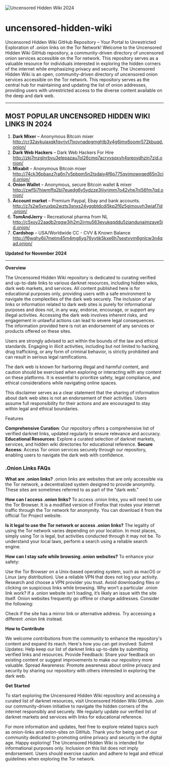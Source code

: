 ![Uncensored Hidden Wiki 2024](uncensored-hidden-wiki-links.png)
# uncensored-hidden-wiki
Uncensored Hidden Wiki GitHub Repository – Your Portal to Unrestricted Exploration of .onion links on the Tor Network!
Welcome to the Uncensored Hidden Wiki GitHub repository, a community-driven directory of uncensored onion services accessible on the Tor network. 
This repository serves as a valuable resource for individuals interested in exploring the hidden corners of the internet while emphasizing privacy and security.
The Uncensored Hidden Wiki is an open, community-driven directory of uncensored onion services accessible on the Tor network. This repository serves as the central hub for maintaining and updating the list of onion addresses, providing users with unrestricted access to the diverse content available on the deep and dark web.


***********
## MOST POPULAR UNCENSORED HIDDEN WIKI LINKS IN 2024

1. **Dark Mixer** – Anonymous Bitcoin mixer http://cr32aykujaxqkfqyrjvt7lxovnadpgmghtb3y4g6jmx6oomr572kbuqd.onion/
2. **Dark Web Hackers** – Dark Web Hackers For Hire http://zkj7mzglnrbvu3elepazau7ol26cmq7acryvsqxvh4sreoydhzin7zid.onion/
3. **Mixabit** – Anonymous Bitcoin mixer http://74ck36pbaxz7ra6n7v5pbpm5n2tsdaiy4f6p775qvjmowxged65n3cid.onion/
4. **Onion Wallet** – Anonymous, secure Bitcoin wallet & mixer http://zwf5i7hiwmffq2bl7euedg6y5ydzze3ljiyrjmm7o42vhe7ni56fm7qd.onion/
5. **Account market** – Premium Paypal, Ebay and bank accounts. http://z7s2w5vruxbp2wzts3snxs24yggbtdcdj5kp2f6z5gimouyh3wiaf7id.onion/
6. **TomAndJerry** – Recreational pharma from NL http://c5xoy22aadb2rqgw3jh2m2irmu563evukqqddu5zjandunaimzaye5id.onion/
7. **Cardshop** – USA/Worldwide CC - CVV & Known Balance http://f6wqhy6ii7metm45m4mg6yg76yytik5kxe6h7sestyvm6gnlcw3n4qad.onion/

**Updated for November 2024**
***********
**Overview**

The Uncensored Hidden Wiki repository is dedicated to curating verified and up-to-date links to various darknet resources, including hidden wikis, dark web markets, and services. All content published here is for educational purposes only, providing users with a safe environment to navigate the complexities of the dark web securely. The inclusion of any links or information related to dark web sites is purely for informational purposes and does not, in any way, endorse, encourage, or support any illegal activities. Accessing the dark web involves inherent risks, and engagement in unlawful actions can lead to severe legal consequences. The information provided here is not an endorsement of any services or products offered on these sites.

Users are strongly advised to act within the bounds of the law and ethical standards. Engaging in illicit activities, including but not limited to hacking, drug trafficking, or any form of criminal behavior, is strictly prohibited and can result in serious legal ramifications.

The dark web is known for harboring illegal and harmful content, and caution should be exercised when exploring or interacting with any content on these platforms. It is essential to prioritize safety, legal compliance, and ethical considerations while navigating online spaces.

This disclaimer serves as a clear statement that the sharing of information about dark web sites is not an endorsement of their activities. Users assume full responsibility for their actions and are encouraged to stay within legal and ethical boundaries.

Features

**Comprehensive Curation**: Our repository offers a comprehensive list of verified darknet links, updated regularly to ensure relevance and accuracy.
**Educational Resources**: Explore a curated selection of darknet markets, services, and hidden wiki directories for educational reference.
**Secure Access**: Access Tor onion services securely through our repository, enabling users to navigate the dark web with confidence.

### .Onion Links FAQs
**What are .onion links?**
.onion links are websites that are only accessible via the Tor network, a decentralized system designed to provide anonymity. These sites are sometimes referred to as part of the "dark web."

**How can I access .onion links?**
To access .onion links, you will need to use the Tor Browser. It is a modified version of Firefox that routes your internet traffic through the Tor network for anonymity. You can download it from the official Tor Project website.

**Is it legal to use the Tor network or access .onion links?**
The legality of using the Tor network varies depending on your location. In most places, simply using Tor is legal, but activities conducted through it may not be. To understand your local laws, perform a search using a reliable search engine.

**How can I stay safe while browsing .onion websites?**
To enhance your safety:

Use the Tor Browser on a Unix-based operating system, such as macOS or Linux (any distribution).
Use a reliable VPN that does not log your activity. Research and choose a VPN provider you trust.
Avoid downloading files or clicking on suspicious links while browsing.
Why won’t a particular .onion link work?
If a .onion website isn’t loading, it’s likely an issue with the site itself. Onion websites frequently go offline or change addresses. Consider the following:

Check if the site has a mirror link or alternative address.
Try accessing a different .onion link instead.

**How to Contribute**

We welcome contributions from the community to enhance the repository's content and expand its reach. Here's how you can get involved:
Submit Updates: Help keep our list of darknet links up-to-date by submitting verified links and resources.
Provide Feedback: Share your feedback on existing content or suggest improvements to make our repository more valuable.
Spread Awareness: Promote awareness about online privacy and security by sharing our repository with others interested in exploring the dark web.

**Get Started**

To start exploring the Uncensored Hidden Wiki repository and accessing a curated list of darknet resources, visit Uncensored Hidden Wiki GitHub. Join our community-driven initiative to navigate the hidden corners of the internet responsibly and securely. We regularly update our verified list of darknet markets and services with links for educational reference.

For more information and updates, feel free to explore related topics such as onion-links and onion-sites on GitHub.
Thank you for being part of our community dedicated to promoting online privacy and security in the digital age. Happy exploring! The Uncensored Hidden Wiki is intended for informational purposes only. Inclusion on this list does not imply endorsement. Users should exercise caution and adhere to legal and ethical guidelines when exploring the Tor network.


